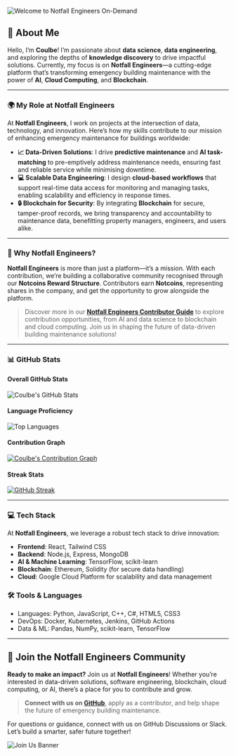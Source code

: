 ![Welcome to Notfall Engineers On-Demand](assets/notfall_logo.png)

## 💫 About Me

Hello, I’m **Coulbe**! I’m passionate about **data science**, **data engineering**, and exploring the depths of **knowledge discovery** to drive impactful solutions. Currently, my focus is on **Notfall Engineers**—a cutting-edge platform that’s transforming emergency building maintenance with the power of **AI**, **Cloud Computing**, and **Blockchain**.

---

### 🌍 My Role at Notfall Engineers

At **Notfall Engineers**, I work on projects at the intersection of data, technology, and innovation. Here’s how my skills contribute to our mission of enhancing emergency maintenance for buildings worldwide:

- **📈 Data-Driven Solutions**: I drive **predictive maintenance** and **AI task-matching** to pre-emptively address maintenance needs, ensuring fast and reliable service while minimising downtime.
- **💻 Scalable Data Engineering**: I design **cloud-based workflows** that support real-time data access for monitoring and managing tasks, enabling scalability and efficiency in response times.
- **🔒 Blockchain for Security**: By integrating **Blockchain** for secure, tamper-proof records, we bring transparency and accountability to maintenance data, benefitting property managers, engineers, and users alike.

---

### 🚀 Why Notfall Engineers?

**Notfall Engineers** is more than just a platform—it’s a mission. With each contribution, we’re building a collaborative community recognised through our **Notcoins Reward Structure**. Contributors earn **Notcoins**, representing shares in the company, and get the opportunity to grow alongside the platform.

> Discover more in our **[Notfall Engineers Contributor Guide](https://github.com/Coulbe/notfallengineers/blob/main/contributions/contribution-guidelines.md)** to explore contribution opportunities, from AI and data science to blockchain and cloud computing. Join us in shaping the future of data-driven building maintenance solutions!

---

### 📊 GitHub Stats

#### Overall GitHub Stats
![Coulbe's GitHub Stats](https://github-readme-stats.vercel.app/api?username=Coulbe&show_icons=true&theme=radical)

#### Language Proficiency
![Top Languages](https://github-readme-stats.vercel.app/api/top-langs/?username=Coulbe&layout=compact&theme=radical)

#### Contribution Graph
[![Coulbe's Contribution Graph](https://activity-graph.herokuapp.com/graph?username=Coulbe&theme=react-dark&hide_border=true&color=58a6ff&line=58a6ff&point=9be9ff)](https://github.com/Coulbe)

#### Streak Stats
[![GitHub Streak](https://github-readme-streak-stats.herokuapp.com?user=Coulbe&theme=radical)](https://git.io/streak-stats)

---

### 💻 Tech Stack

At **Notfall Engineers**, we leverage a robust tech stack to drive innovation:

- **Frontend**: React, Tailwind CSS
- **Backend**: Node.js, Express, MongoDB
- **AI & Machine Learning**: TensorFlow, scikit-learn
- **Blockchain**: Ethereum, Solidity (for secure data handling)
- **Cloud**: Google Cloud Platform for scalability and data management

### 🛠️ Tools & Languages
- Languages: Python, JavaScript, C++, C#, HTML5, CSS3
- DevOps: Docker, Kubernetes, Jenkins, GitHub Actions
- Data & ML: Pandas, NumPy, scikit-learn, TensorFlow

---

## 🎉 Join the Notfall Engineers Community

**Ready to make an impact?** Join us at **Notfall Engineers**! Whether you’re interested in data-driven solutions, software engineering, blockchain, cloud computing, or AI, there’s a place for you to contribute and grow.

> **Connect with us on [GitHub](https://github.com/Coulbe/notfallengineers)**, apply as a contributor, and help shape the future of emergency building maintenance.

For questions or guidance, connect with us on GitHub Discussions or Slack. Let’s build a smarter, safer future together!

![Join Us Banner](assets/join_us_banner.png)

